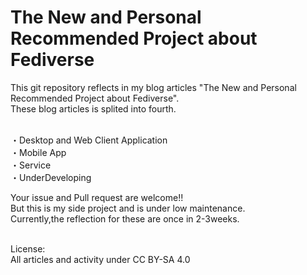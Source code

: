 # The New and Personal Recommended Project about Fediverse
This git repository reflects in my blog articles "The New and Personal Recommended Project about Fediverse".<br>
These blog articles is splited into fourth.<br><br>

・Desktop and Web Client Application<br>
・Mobile App<br>
・Service<br>
・UnderDeveloping<br>


Your issue and Pull request are welcome!!<br>
But this is my side project and is under low maintenance.<br>
Currently,the reflection for these are once in 2-3weeks.<br><br>

License:<br>
All articles and activity under CC BY-SA 4.0
